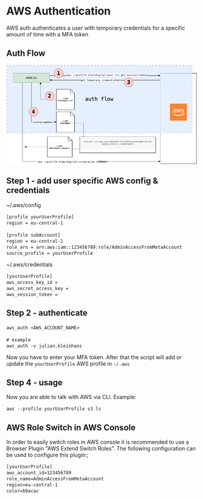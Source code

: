 # AWS Authentication

AWS auth authenticates a user with temporary credentials for a specific amount of time with a MFA token

## Auth Flow

![Auth Overview](doc/images/aws_auth.png)

## Step 1 - add user specific AWS config & credentials 

~/.aws/config
``` 
[profile yourUserProfile]
region = eu-central-1

[profile subAccount]
region = eu-central-1
role_arn = arn:aws:iam::123456789:role/AdminAccessFromMetaAccount
source_profile = yourUserProfile
``` 

~/.aws/credentials
``` 
[yourUserProfile]
aws_access_key_id = 
aws_secret_access_key = 
aws_session_token = 
``` 

## Step 2 - authenticate

``` 
aws_auth <AWS_ACCOUNT_NAME> 

# example
aws_auth -v julian.kleinhans
``` 

Now you have to enter your MFA token. 
After that the script will add or update the `yourUserProfile` AWS profile in `~/.aws` 

## Step 4 - usage

Now you are able to talk with AWS via CLI. 
Example:

``` 
aws --profile yourUserProfile s3 ls
```

## AWS Role Switch in AWS Console
In order to easily switch roles in AWS console it is recommended to use a Browser Plugin "AWS Extend Switch Roles".
The following configuration can be used to configure this plugin:;

```
[yourUserProfile]
aws_account_id=123456789
role_name=AdminAccessFromMetaAccount
region=eu-central-1
color=b9acac
```
